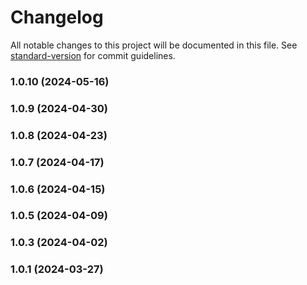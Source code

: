 # Changelog

All notable changes to this project will be documented in this file. See [standard-version](https://github.com/conventional-changelog/standard-version) for commit guidelines.

### 1.0.10 (2024-05-16)

### 1.0.9 (2024-04-30)

### 1.0.8 (2024-04-23)

### 1.0.7 (2024-04-17)

### 1.0.6 (2024-04-15)

### 1.0.5 (2024-04-09)

### 1.0.3 (2024-04-02)

### 1.0.1 (2024-03-27)
